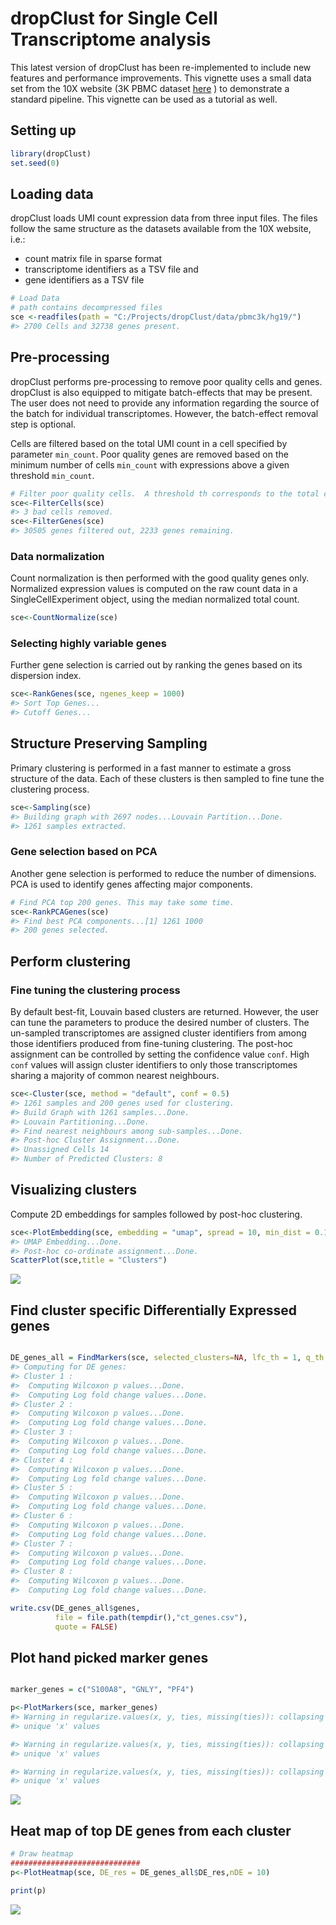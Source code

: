 dropClust for Single Cell Transcriptome analysis
================

This latest version of dropClust has been re-implemented to include new
features and performance improvements. This vignette uses a small data
set from the 10X website (3K PBMC dataset
[here](http://cf.10xgenomics.com/samples/cell-exp/1.1.0/pbmc3k/pbmc3k_filtered_gene_bc_matrices.tar.gz)
) to demonstrate a standard pipeline. This vignette can be used as a
tutorial as well.

## Setting up

``` r
library(dropClust)
set.seed(0)
```

## Loading data

dropClust loads UMI count expression data from three input files. The
files follow the same structure as the datasets available from the 10X
website, i.e.:

  - count matrix file in sparse format
  - transcriptome identifiers as a TSV file and
  - gene identifiers as a TSV file

<!-- end list -->

``` r
# Load Data
# path contains decompressed files 
sce <-readfiles(path = "C:/Projects/dropClust/data/pbmc3k/hg19/")
#> 2700 Cells and 32738 genes present.
```

## Pre-processing

dropClust performs pre-processing to remove poor quality cells and
genes. dropClust is also equipped to mitigate batch-effects that may be
present. The user does not need to provide any information regarding the
source of the batch for individual transcriptomes. However, the
batch-effect removal step is optional.

Cells are filtered based on the total UMI count in a cell specified by
parameter `min_count`. Poor quality genes are removed based on the
minimum number of cells `min_count` with expressions above a given
threshold `min_count`.

``` r
# Filter poor quality cells.  A threshold th corresponds to the total count of a cell.
sce<-FilterCells(sce)
#> 3 bad cells removed.
sce<-FilterGenes(sce)
#> 30505 genes filtered out, 2233 genes remaining.
```

### Data normalization

Count normalization is then performed with the good quality genes only.
Normalized expression values is computed on the raw count data in a
SingleCellExperiment object, using the median normalized total count.

``` r
sce<-CountNormalize(sce)
```

### Selecting highly variable genes

Further gene selection is carried out by ranking the genes based on its
dispersion index.

``` r
sce<-RankGenes(sce, ngenes_keep = 1000)
#> Sort Top Genes...
#> Cutoff Genes...
```

## Structure Preserving Sampling

Primary clustering is performed in a fast manner to estimate a gross
structure of the data. Each of these clusters is then sampled to fine
tune the clustering process.

``` r
sce<-Sampling(sce)
#> Building graph with 2697 nodes...Louvain Partition...Done.
#> 1261 samples extracted.
```

### Gene selection based on PCA

Another gene selection is performed to reduce the number of dimensions.
PCA is used to identify genes affecting major components.

``` r
# Find PCA top 200 genes. This may take some time.
sce<-RankPCAGenes(sce)
#> Find best PCA components...[1] 1261 1000
#> 200 genes selected.
```

## Perform clustering

### Fine tuning the clustering process

By default best-fit, Louvain based clusters are returned. However, the
user can tune the parameters to produce the desired number of clusters.
The un-sampled transcriptomes are assigned cluster identifiers from
among those identifiers produced from fine-tuning clustering. The
post-hoc assignment can be controlled by setting the confidence value
`conf`. High `conf` values will assign cluster identifiers to only those
transcriptomes sharing a majority of common nearest neighbours.

``` r
sce<-Cluster(sce, method = "default", conf = 0.5)
#> 1261 samples and 200 genes used for clustering.
#> Build Graph with 1261 samples...Done.
#> Louvain Partitioning...Done.
#> Find nearest neighbours among sub-samples...Done.
#> Post-hoc Cluster Assignment...Done.
#> Unassigned Cells 14 
#> Number of Predicted Clusters: 8
```

## Visualizing clusters

Compute 2D embeddings for samples followed by post-hoc clustering.

``` r
sce<-PlotEmbedding(sce, embedding = "umap", spread = 10, min_dist = 0.1)
#> UMAP Embedding...Done.
#> Post-hoc co-ordinate assignment...Done.
ScatterPlot(sce,title = "Clusters")
```

![](vignette_files/figure-gfm/unnamed-chunk-9-1.png)<!-- -->

## Find cluster specific Differentially Expressed genes

``` r

DE_genes_all = FindMarkers(sce, selected_clusters=NA, lfc_th = 1, q_th =0.001, nDE=30)
#> Computing for DE genes:
#> Cluster 1 :
#>  Computing Wilcoxon p values...Done.
#>  Computing Log fold change values...Done.
#> Cluster 2 :
#>  Computing Wilcoxon p values...Done.
#>  Computing Log fold change values...Done.
#> Cluster 3 :
#>  Computing Wilcoxon p values...Done.
#>  Computing Log fold change values...Done.
#> Cluster 4 :
#>  Computing Wilcoxon p values...Done.
#>  Computing Log fold change values...Done.
#> Cluster 5 :
#>  Computing Wilcoxon p values...Done.
#>  Computing Log fold change values...Done.
#> Cluster 6 :
#>  Computing Wilcoxon p values...Done.
#>  Computing Log fold change values...Done.
#> Cluster 7 :
#>  Computing Wilcoxon p values...Done.
#>  Computing Log fold change values...Done.
#> Cluster 8 :
#>  Computing Wilcoxon p values...Done.
#>  Computing Log fold change values...Done.

write.csv(DE_genes_all$genes, 
          file = file.path(tempdir(),"ct_genes.csv"),
          quote = FALSE)
```

## Plot hand picked marker genes

``` r

marker_genes = c("S100A8", "GNLY", "PF4")

p<-PlotMarkers(sce, marker_genes)
#> Warning in regularize.values(x, y, ties, missing(ties)): collapsing to
#> unique 'x' values

#> Warning in regularize.values(x, y, ties, missing(ties)): collapsing to
#> unique 'x' values

#> Warning in regularize.values(x, y, ties, missing(ties)): collapsing to
#> unique 'x' values
```

![](vignette_files/figure-gfm/unnamed-chunk-11-1.png)<!-- -->

## Heat map of top DE genes from each cluster

``` r
# Draw heatmap
#############################
p<-PlotHeatmap(sce, DE_res = DE_genes_all$DE_res,nDE = 10)

print(p)
```

![](vignette_files/figure-gfm/unnamed-chunk-12-1.png)<!-- -->

